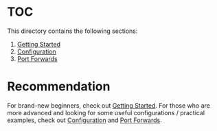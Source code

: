 # TOC

This directory contains the following sections:
1. [Getting Started](/ssh/getting-started)
2. [Configuration](/ssh/configuration)
3. [Port Forwards](/ssh/port-forwards)

# Recommendation

For brand-new beginners, check out [Getting Started](/ssh/getting-started). For those who are more advanced and looking for some useful configurations / practical examples, check out [Configuration](/ssh/configuration) and [Port Forwards](/ssh/port-forwards).